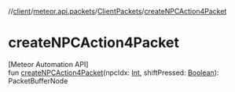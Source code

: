 //[client](../../../index.md)/[meteor.api.packets](../index.md)/[ClientPackets](index.md)/[createNPCAction4Packet](create-n-p-c-action4-packet.md)

# createNPCAction4Packet

[Meteor Automation API]\
fun [createNPCAction4Packet](create-n-p-c-action4-packet.md)(npcIdx: [Int](https://kotlinlang.org/api/latest/jvm/stdlib/kotlin/-int/index.html), shiftPressed: [Boolean](https://kotlinlang.org/api/latest/jvm/stdlib/kotlin/-boolean/index.html)): PacketBufferNode
